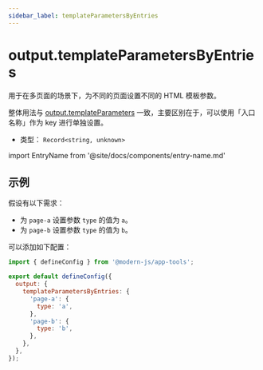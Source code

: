 ```yaml
---
sidebar_label: templateParametersByEntries
---
```


# output.templateParametersByEntries



用于在多页面的场景下，为不同的页面设置不同的 HTML 模板参数。

整体用法与 [output.templateParameters](/docs/apis/app/config/output/template-parameters) 一致，主要区别在于，可以使用「入口名称」作为 key 进行单独设置。

- 类型： `Record<string, unknown>`

import EntryName from '@site/docs/components/entry-name.md'

<EntryName />

## 示例

假设有以下需求：

- 为 `page-a` 设置参数 `type` 的值为 `a`。
- 为 `page-b` 设置参数 `type` 的值为 `b`。

可以添加如下配置：

```js title="modern.config.js"
import { defineConfig } from '@modern-js/app-tools';

export default defineConfig({
  output: {
    templateParametersByEntries: {
      'page-a': {
        type: 'a',
      },
      'page-b': {
        type: 'b',
      },
    },
  },
});
```
